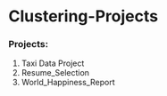 # Clustering-Projects

### Projects:

1) Taxi Data Project
2) Resume_Selection
3) World_Happiness_Report

